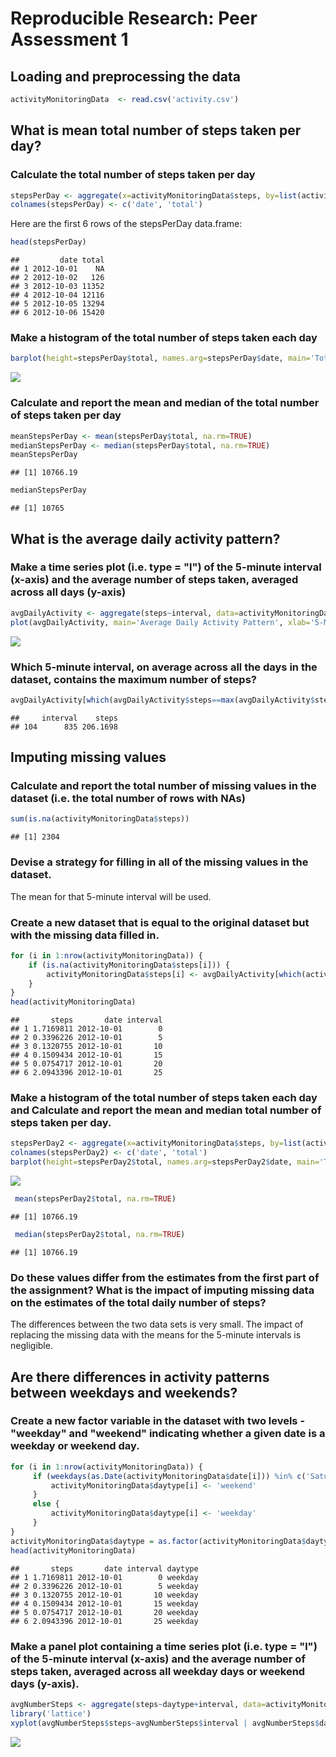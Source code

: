 # Reproducible Research: Peer Assessment 1


## Loading and preprocessing the data


```r
activityMonitoringData  <- read.csv('activity.csv')
```

## What is mean total number of steps taken per day?  

### Calculate the total number of steps taken per day  


```r
stepsPerDay <- aggregate(x=activityMonitoringData$steps, by=list(activityMonitoringData$date), FUN=sum)
colnames(stepsPerDay) <- c('date', 'total')
```

Here are the first 6 rows of the stepsPerDay data.frame:  


```r
head(stepsPerDay)
```

```
##         date total
## 1 2012-10-01    NA
## 2 2012-10-02   126
## 3 2012-10-03 11352
## 4 2012-10-04 12116
## 5 2012-10-05 13294
## 6 2012-10-06 15420
```

### Make a histogram of the total number of steps taken each day  


```r
barplot(height=stepsPerDay$total, names.arg=stepsPerDay$date, main='Total Steps per Day', xlab='Date', ylab='Steps per Day')
```

![](./PA1_template_files/figure-html/unnamed-chunk-4-1.png) 

### Calculate and report the mean and median of the total number of steps taken per day  


```r
meanStepsPerDay <- mean(stepsPerDay$total, na.rm=TRUE)
medianStepsPerDay <- median(stepsPerDay$total, na.rm=TRUE)
meanStepsPerDay
```

```
## [1] 10766.19
```

```r
medianStepsPerDay
```

```
## [1] 10765
```

## What is the average daily activity pattern?  

### Make a time series plot (i.e. type = "l") of the 5-minute interval (x-axis) and the average number of steps taken, averaged across all days (y-axis)  


```r
avgDailyActivity <- aggregate(steps~interval, data=activityMonitoringData, FUN=mean)
plot(avgDailyActivity, main='Average Daily Activity Pattern', xlab='5-Minute Interval', ylab='Average Number of Steps Taken', type='l')
```

![](./PA1_template_files/figure-html/unnamed-chunk-6-1.png) 

### Which 5-minute interval, on average across all the days in the dataset, contains the maximum number of steps?  


```r
avgDailyActivity[which(avgDailyActivity$steps==max(avgDailyActivity$steps, na.rm=TRUE)),]
```

```
##     interval    steps
## 104      835 206.1698
```

## Imputing missing values  

### Calculate and report the total number of missing values in the dataset (i.e. the total number of rows with NAs)  


```r
sum(is.na(activityMonitoringData$steps))
```

```
## [1] 2304
```

### Devise a strategy for filling in all of the missing values in the dataset.  

The mean for that 5-minute interval will be used.  

### Create a new dataset that is equal to the original dataset but with the missing data filled in.  


```r
for (i in 1:nrow(activityMonitoringData)) {
    if (is.na(activityMonitoringData$steps[i])) {
        activityMonitoringData$steps[i] <- avgDailyActivity[which(activityMonitoringData$interval[i]==avgDailyActivity$interval),]$steps
    }
}
head(activityMonitoringData)
```

```
##       steps       date interval
## 1 1.7169811 2012-10-01        0
## 2 0.3396226 2012-10-01        5
## 3 0.1320755 2012-10-01       10
## 4 0.1509434 2012-10-01       15
## 5 0.0754717 2012-10-01       20
## 6 2.0943396 2012-10-01       25
```

### Make a histogram of the total number of steps taken each day and Calculate and report the mean and median total number of steps taken per day.  


```r
stepsPerDay2 <- aggregate(x=activityMonitoringData$steps, by=list(activityMonitoringData$date), FUN=sum)
colnames(stepsPerDay2) <- c('date', 'total')
barplot(height=stepsPerDay2$total, names.arg=stepsPerDay2$date, main='Total Steps per Day (No Missing Values)', xlab='Date', ylab='Steps per Day')
```

![](./PA1_template_files/figure-html/unnamed-chunk-10-1.png) 

```r
 mean(stepsPerDay2$total, na.rm=TRUE)
```

```
## [1] 10766.19
```

```r
 median(stepsPerDay2$total, na.rm=TRUE)
```

```
## [1] 10766.19
```

### Do these values differ from the estimates from the first part of the assignment? What is the impact of imputing missing data on the estimates of the total daily number of steps?  

The differences between the two data sets is very small. The impact of replacing the missing data with the means for the 5-minute intervals is negligible.

## Are there differences in activity patterns between weekdays and weekends?  

### Create a new factor variable in the dataset with two levels - "weekday" and "weekend" indicating whether a given date is a weekday or weekend day.  


```r
for (i in 1:nrow(activityMonitoringData)) {
     if (weekdays(as.Date(activityMonitoringData$date[i])) %in% c('Saturday', 'Sunday')) {
         activityMonitoringData$daytype[i] <- 'weekend'
     }
     else {
         activityMonitoringData$daytype[i] <- 'weekday'
     }
}
activityMonitoringData$daytype = as.factor(activityMonitoringData$daytype)
head(activityMonitoringData)
```

```
##       steps       date interval daytype
## 1 1.7169811 2012-10-01        0 weekday
## 2 0.3396226 2012-10-01        5 weekday
## 3 0.1320755 2012-10-01       10 weekday
## 4 0.1509434 2012-10-01       15 weekday
## 5 0.0754717 2012-10-01       20 weekday
## 6 2.0943396 2012-10-01       25 weekday
```

### Make a panel plot containing a time series plot (i.e. type = "l") of the 5-minute interval (x-axis) and the average number of steps taken, averaged across all weekday days or weekend days (y-axis).  


```r
avgNumberSteps <- aggregate(steps~daytype+interval, data=activityMonitoringData, FUN=mean)
library('lattice')
xyplot(avgNumberSteps$steps~avgNumberSteps$interval | avgNumberSteps$daytype, xlab='Interval', ylab='Number of Steps', scales='free', layout=c(1, 2), type='l')
```

![](./PA1_template_files/figure-html/unnamed-chunk-12-1.png) 
